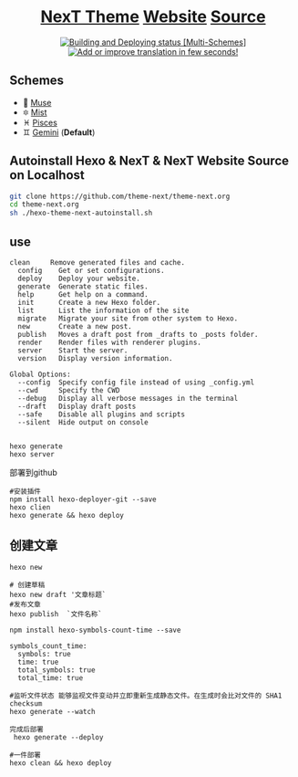 # <div align="center"><a href="https://github.com/theme-next/hexo-theme-next">NexT Theme</a> <a href="https://theme-next.org/">Website</a> <a href="https://github.com/theme-next/theme-next.org/tree/source/source">Source</a></div>

<p align="center">
  <a href="https://app.netlify.com/sites/theme-next/deploys"><img src="https://api.netlify.com/api/v1/badges/1d59e9ba-019f-4d9e-ac93-c73df98957c1/deploy-status" title="Building and Deploying status [Multi-Schemes]"></a>
  <a href="https://docs.theme-next.org"><img src="https://d322cqt584bo4o.cloudfront.net/theme-next-org/localized.svg" title="Add or improve translation in few seconds!"></a>
</p>

## Schemes

* :heart_decoration: [Muse](https://muse.theme-next.org)
* :six_pointed_star: [Mist](https://mist.theme-next.org)
* :pisces: [Pisces](https://pisces.theme-next.org)
* :gemini: [Gemini](https://theme-next.org) (**Default**)

## Autoinstall Hexo & NexT & NexT Website Source on Localhost

```bash
git clone https://github.com/theme-next/theme-next.org
cd theme-next.org
sh ./hexo-theme-next-autoinstall.sh
```


## use
```shell script
clean     Remove generated files and cache.
  config    Get or set configurations.
  deploy    Deploy your website.
  generate  Generate static files.
  help      Get help on a command.
  init      Create a new Hexo folder.
  list      List the information of the site
  migrate   Migrate your site from other system to Hexo.
  new       Create a new post.
  publish   Moves a draft post from _drafts to _posts folder.
  render    Render files with renderer plugins.
  server    Start the server.
  version   Display version information.

Global Options:
  --config  Specify config file instead of using _config.yml
  --cwd     Specify the CWD
  --debug   Display all verbose messages in the terminal
  --draft   Display draft posts
  --safe    Disable all plugins and scripts
  --silent  Hide output on console


hexo generate 
hexo server

```
部署到github
```shell script
#安装插件
npm install hexo-deployer-git --save
hexo clien
hexo generate && hexo deploy
```

## 创建文章
```shell script
hexo new 

# 创建草稿
hexo new draft '文章标题` 
#发布文章
hexo publish  `文件名称`
```

```shell script
npm install hexo-symbols-count-time --save

symbols_count_time:
  symbols: true
  time: true
  total_symbols: true 
  total_time: true 
```

```shell script
#监听文件状态 能够监视文件变动并立即重新生成静态文件。在生成时会比对文件的 SHA1 checksum
hexo generate --watch
```

```shell script
完成后部署
 hexo generate --deploy

#一件部署
hexo clean && hexo deploy
```